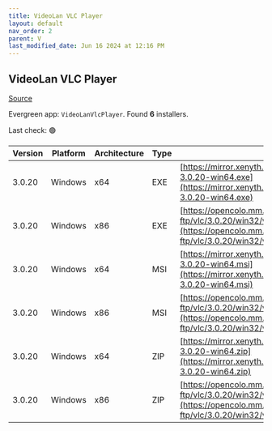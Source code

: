 ```yaml
---
title: VideoLan VLC Player 
layout: default
nav_order: 2
parent: V
last_modified_date: Jun 16 2024 at 12:16 PM
---
```


## VideoLan VLC Player 

[Source](https://www.videolan.org/vlc/)

Evergreen app: `VideoLanVlcPlayer`. Found **6** installers.

Last check: 🟢

| Version | Platform | Architecture | Type | URI                                                                                                                                                                |
| ------- | -------- | ------------ | ---- | ------------------------------------------------------------------------------------------------------------------------------------------------------------------ |
| 3.0.20  | Windows  | x64          | EXE  | [https://mirror.xenyth.net/videolan/vlc/3.0.20/win64/vlc-3.0.20-win64.exe](https://mirror.xenyth.net/videolan/vlc/3.0.20/win64/vlc-3.0.20-win64.exe)               |
| 3.0.20  | Windows  | x86          | EXE  | [https://opencolo.mm.fcix.net/videolan-ftp/vlc/3.0.20/win32/vlc-3.0.20-win32.exe](https://opencolo.mm.fcix.net/videolan-ftp/vlc/3.0.20/win32/vlc-3.0.20-win32.exe) |
| 3.0.20  | Windows  | x64          | MSI  | [https://mirror.xenyth.net/videolan/vlc/3.0.20/win64/vlc-3.0.20-win64.msi](https://mirror.xenyth.net/videolan/vlc/3.0.20/win64/vlc-3.0.20-win64.msi)               |
| 3.0.20  | Windows  | x86          | MSI  | [https://opencolo.mm.fcix.net/videolan-ftp/vlc/3.0.20/win32/vlc-3.0.20-win32.msi](https://opencolo.mm.fcix.net/videolan-ftp/vlc/3.0.20/win32/vlc-3.0.20-win32.msi) |
| 3.0.20  | Windows  | x64          | ZIP  | [https://mirror.xenyth.net/videolan/vlc/3.0.20/win64/vlc-3.0.20-win64.zip](https://mirror.xenyth.net/videolan/vlc/3.0.20/win64/vlc-3.0.20-win64.zip)               |
| 3.0.20  | Windows  | x86          | ZIP  | [https://opencolo.mm.fcix.net/videolan-ftp/vlc/3.0.20/win32/vlc-3.0.20-win32.zip](https://opencolo.mm.fcix.net/videolan-ftp/vlc/3.0.20/win32/vlc-3.0.20-win32.zip) |
